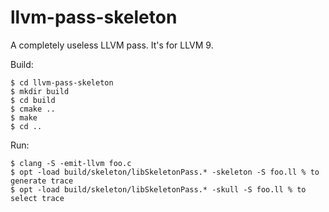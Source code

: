 # llvm-pass-skeleton

A completely useless LLVM pass.
It's for LLVM 9.

Build:

    $ cd llvm-pass-skeleton
    $ mkdir build
    $ cd build
    $ cmake ..
    $ make
    $ cd ..

Run:

    $ clang -S -emit-llvm foo.c
    $ opt -load build/skeleton/libSkeletonPass.* -skeleton -S foo.ll % to generate trace
    $ opt -load build/skeleton/libSkeletonPass.* -skull -S foo.ll % to select trace 
